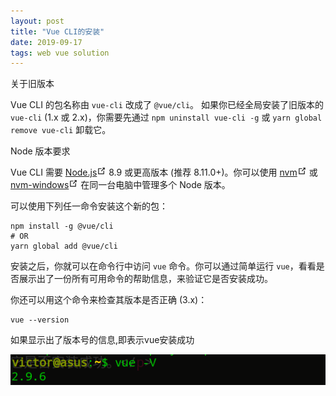 ```yaml
---
layout: post
title: "Vue CLI的安装"
date: 2019-09-17 
tags: web vue solution
---
```


<div class="warning custom-block"><p class="custom-block-title">关于旧版本</p> <p>Vue CLI 的包名称由 <code>vue-cli</code> 改成了 <code>@vue/cli</code>。
如果你已经全局安装了旧版本的 <code>vue-cli</code> (1.x 或 2.x)，你需要先通过 <code>npm uninstall vue-cli -g</code> 或 <code>yarn global remove vue-cli</code> 卸载它。</p></div>

<div class="tip custom-block"><p class="custom-block-title">Node 版本要求</p> <p>Vue CLI 需要 <a href="https://nodejs.org/" target="_blank" rel="noopener noreferrer">Node.js<svg xmlns="http://www.w3.org/2000/svg" aria-hidden="true" x="0px" y="0px" viewBox="0 0 100 100" width="15" height="15" class="icon outbound"><path fill="currentColor" d="M18.8,85.1h56l0,0c2.2,0,4-1.8,4-4v-32h-8v28h-48v-48h28v-8h-32l0,0c-2.2,0-4,1.8-4,4v56C14.8,83.3,16.6,85.1,18.8,85.1z"></path> <polygon fill="currentColor" points="45.7,48.7 51.3,54.3 77.2,28.5 77.2,37.2 85.2,37.2 85.2,14.9 62.8,14.9 62.8,22.9 71.5,22.9"></polygon></svg></a> 8.9 或更高版本 (推荐 8.11.0+)。你可以使用 <a href="https://github.com/creationix/nvm" target="_blank" rel="noopener noreferrer">nvm<svg xmlns="http://www.w3.org/2000/svg" aria-hidden="true" x="0px" y="0px" viewBox="0 0 100 100" width="15" height="15" class="icon outbound"><path fill="currentColor" d="M18.8,85.1h56l0,0c2.2,0,4-1.8,4-4v-32h-8v28h-48v-48h28v-8h-32l0,0c-2.2,0-4,1.8-4,4v56C14.8,83.3,16.6,85.1,18.8,85.1z"></path> <polygon fill="currentColor" points="45.7,48.7 51.3,54.3 77.2,28.5 77.2,37.2 85.2,37.2 85.2,14.9 62.8,14.9 62.8,22.9 71.5,22.9"></polygon></svg></a> 或 <a href="https://github.com/coreybutler/nvm-windows" target="_blank" rel="noopener noreferrer">nvm-windows<svg xmlns="http://www.w3.org/2000/svg" aria-hidden="true" x="0px" y="0px" viewBox="0 0 100 100" width="15" height="15" class="icon outbound"><path fill="currentColor" d="M18.8,85.1h56l0,0c2.2,0,4-1.8,4-4v-32h-8v28h-48v-48h28v-8h-32l0,0c-2.2,0-4,1.8-4,4v56C14.8,83.3,16.6,85.1,18.8,85.1z"></path> <polygon fill="currentColor" points="45.7,48.7 51.3,54.3 77.2,28.5 77.2,37.2 85.2,37.2 85.2,14.9 62.8,14.9 62.8,22.9 71.5,22.9"></polygon></svg></a> 在同一台电脑中管理多个 Node 版本。</p></div>

<p>可以使用下列任一命令安装这个新的包：</p>

<div class="language-bash extra-class"><pre class="language-bash"><code><span class="token function">npm</span> <span class="token function">install</span> -g @vue/cli
<span class="token comment"># OR</span>
<span class="token function">yarn</span> global <span class="token function">add</span> @vue/cli
</code></pre></div>

<p>安装之后，你就可以在命令行中访问 <code>vue</code> 命令。你可以通过简单运行 <code>vue</code>，看看是否展示出了一份所有可用命令的帮助信息，来验证它是否安装成功。</p>

<p>你还可以用这个命令来检查其版本是否正确 (3.x)：</p>

<div class="language-bash extra-class"><pre class="language-bash"><code>vue --version
</code></pre></div>

如果显示出了版本号的信息,即表示vue安装成功

![vue-v](/images/posts/vue/vuejs3.png)

